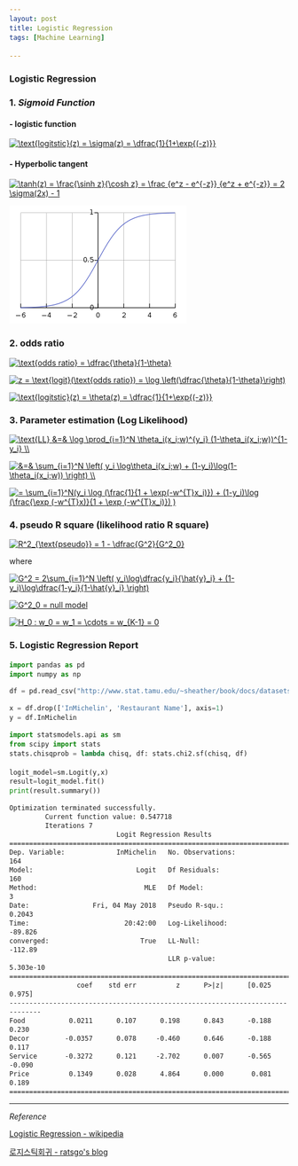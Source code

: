 ```yaml
---
layout: post
title: Logistic Regression
tags: [Machine Learning]

---
```


### Logistic Regression

### 1. *Sigmoid Function*

#### - logistic function

<a href="https://www.codecogs.com/eqnedit.php?latex=\text{logitstic}(z)&space;=&space;\sigma(z)&space;=&space;\dfrac{1}{1&plus;\exp{(-z)}}" target="_blank"><img src="https://latex.codecogs.com/gif.latex?\text{logitstic}(z)&space;=&space;\sigma(z)&space;=&space;\dfrac{1}{1&plus;\exp{(-z)}}" title="\text{logitstic}(z) = \sigma(z) = \dfrac{1}{1+\exp{(-z)}}" /></a>

#### - Hyperbolic tangent

<a href="https://www.codecogs.com/eqnedit.php?latex=\tanh(z)&space;=&space;\frac{\sinh&space;z}{\cosh&space;z}&space;=&space;\frac&space;{e^z&space;-&space;e^{-z}}&space;{e^z&space;&plus;&space;e^{-z}}&space;=&space;2&space;\sigma(2x)&space;-&space;1" target="_blank"><img src="https://latex.codecogs.com/gif.latex?\tanh(z)&space;=&space;\frac{\sinh&space;z}{\cosh&space;z}&space;=&space;\frac&space;{e^z&space;-&space;e^{-z}}&space;{e^z&space;&plus;&space;e^{-z}}&space;=&space;2&space;\sigma(2x)&space;-&space;1" title="\tanh(z) = \frac{\sinh z}{\cosh z} = \frac {e^z - e^{-z}} {e^z + e^{-z}} = 2 \sigma(2x) - 1" /></a>

![alt text](/assets/img/logistic.png)


### 2. odds ratio

<a href="https://www.codecogs.com/eqnedit.php?latex=\text{odds&space;ratio}&space;=&space;\dfrac{\theta}{1-\theta}" target="_blank"><img src="https://latex.codecogs.com/gif.latex?\text{odds&space;ratio}&space;=&space;\dfrac{\theta}{1-\theta}" title="\text{odds ratio} = \dfrac{\theta}{1-\theta}" /></a>

<a href="https://www.codecogs.com/eqnedit.php?latex=z&space;=&space;\text{logit}(\text{odds&space;ratio})&space;=&space;\log&space;\left(\dfrac{\theta}{1-\theta}\right)" target="_blank"><img src="https://latex.codecogs.com/gif.latex?z&space;=&space;\text{logit}(\text{odds&space;ratio})&space;=&space;\log&space;\left(\dfrac{\theta}{1-\theta}\right)" title="z = \text{logit}(\text{odds ratio}) = \log \left(\dfrac{\theta}{1-\theta}\right)" /></a>

<a href="https://www.codecogs.com/eqnedit.php?latex=\text{logitstic}(z)&space;=&space;\theta(z)&space;=&space;\dfrac{1}{1&plus;\exp{(-z)}}" target="_blank"><img src="https://latex.codecogs.com/gif.latex?\text{logitstic}(z)&space;=&space;\theta(z)&space;=&space;\dfrac{1}{1&plus;\exp{(-z)}}" title="\text{logitstic}(z) = \theta(z) = \dfrac{1}{1+\exp{(-z)}}" /></a>


### 3. Parameter estimation (Log Likelihood)

<a href="https://www.codecogs.com/eqnedit.php?latex=\text{LL}&space;&=&&space;\log&space;\prod_{i=1}^N&space;\theta_i(x_i;w)^{y_i}&space;(1-\theta_i(x_i;w))^{1-y_i}&space;\\" target="_blank"><img src="https://latex.codecogs.com/gif.latex?\text{LL}&space;&=&&space;\log&space;\prod_{i=1}^N&space;\theta_i(x_i;w)^{y_i}&space;(1-\theta_i(x_i;w))^{1-y_i}&space;\\" title="\text{LL} &=& \log \prod_{i=1}^N \theta_i(x_i;w)^{y_i} (1-\theta_i(x_i;w))^{1-y_i} \\" /></a>

<a href="https://www.codecogs.com/eqnedit.php?latex=&=&&space;\sum_{i=1}^N&space;\left(&space;y_i&space;\log\theta_i(x_i;w)&space;&plus;&space;(1-y_i)\log(1-\theta_i(x_i;w))&space;\right)&space;\\" target="_blank"><img src="https://latex.codecogs.com/gif.latex?&=&&space;\sum_{i=1}^N&space;\left(&space;y_i&space;\log\theta_i(x_i;w)&space;&plus;&space;(1-y_i)\log(1-\theta_i(x_i;w))&space;\right)&space;\\" title="&=& \sum_{i=1}^N \left( y_i \log\theta_i(x_i;w) + (1-y_i)\log(1-\theta_i(x_i;w)) \right) \\" /></a>

<a href="https://www.codecogs.com/eqnedit.php?latex==&space;\sum_{i=1}^N(y_i&space;\log&space;(\frac{1}{1&space;&plus;&space;\exp(-w^{T}x_i)})&space;&plus;&space;(1-y_i)\log&space;(\frac{\exp&space;(-w^{T}x)}{1&space;&plus;&space;\exp&space;(-w^{T}x_i)})&space;)" target="_blank"><img src="https://latex.codecogs.com/gif.latex?=&space;\sum_{i=1}^N(y_i&space;\log&space;(\frac{1}{1&space;&plus;&space;\exp(-w^{T}x_i)})&space;&plus;&space;(1-y_i)\log&space;(\frac{\exp&space;(-w^{T}x)}{1&space;&plus;&space;\exp&space;(-w^{T}x_i)})&space;)" title="= \sum_{i=1}^N(y_i \log (\frac{1}{1 + \exp(-w^{T}x_i)}) + (1-y_i)\log (\frac{\exp (-w^{T}x)}{1 + \exp (-w^{T}x_i)}) )" /></a>


### 4. pseudo R square (likelihood ratio R square)

<a href="https://www.codecogs.com/eqnedit.php?latex=R^2_{\text{pseudo}}&space;=&space;1&space;-&space;\dfrac{G^2}{G^2_0}" target="_blank"><img src="https://latex.codecogs.com/gif.latex?R^2_{\text{pseudo}}&space;=&space;1&space;-&space;\dfrac{G^2}{G^2_0}" title="R^2_{\text{pseudo}} = 1 - \dfrac{G^2}{G^2_0}" /></a>

where

<a href="https://www.codecogs.com/eqnedit.php?latex=G^2&space;=&space;2\sum_{i=1}^N&space;\left(&space;y_i\log\dfrac{y_i}{\hat{y}_i}&space;&plus;&space;(1-y_i)\log\dfrac{1-y_i}{1-\hat{y}_i}&space;\right)" target="_blank"><img src="https://latex.codecogs.com/gif.latex?G^2&space;=&space;2\sum_{i=1}^N&space;\left(&space;y_i\log\dfrac{y_i}{\hat{y}_i}&space;&plus;&space;(1-y_i)\log\dfrac{1-y_i}{1-\hat{y}_i}&space;\right)" title="G^2 = 2\sum_{i=1}^N \left( y_i\log\dfrac{y_i}{\hat{y}_i} + (1-y_i)\log\dfrac{1-y_i}{1-\hat{y}_i} \right)" /></a>

<a href="https://www.codecogs.com/eqnedit.php?latex=G^2_0&space;=&space;null&space;model" target="_blank"><img src="https://latex.codecogs.com/gif.latex?G^2_0&space;=&space;null&space;model" title="G^2_0 = null model" /></a>

<a href="https://www.codecogs.com/eqnedit.php?latex=H_0&space;:&space;w_0&space;=&space;w_1&space;=&space;\cdots&space;=&space;w_{K-1}&space;=&space;0" target="_blank"><img src="https://latex.codecogs.com/gif.latex?H_0&space;:&space;w_0&space;=&space;w_1&space;=&space;\cdots&space;=&space;w_{K-1}&space;=&space;0" title="H_0 : w_0 = w_1 = \cdots = w_{K-1} = 0" /></a>


### 5. Logistic Regression Report



```python
import pandas as pd
import numpy as np
```


```python
df = pd.read_csv("http://www.stat.tamu.edu/~sheather/book/docs/datasets/MichelinNY.csv", encoding="latin1")
```


```python
x = df.drop(['InMichelin', 'Restaurant Name'], axis=1)
y = df.InMichelin
```


```python
import statsmodels.api as sm
from scipy import stats
stats.chisqprob = lambda chisq, df: stats.chi2.sf(chisq, df)

logit_model=sm.Logit(y,x)
result=logit_model.fit()
print(result.summary())
```

    Optimization terminated successfully.
             Current function value: 0.547718
             Iterations 7
                               Logit Regression Results                           
    ==============================================================================
    Dep. Variable:             InMichelin   No. Observations:                  164
    Model:                          Logit   Df Residuals:                      160
    Method:                           MLE   Df Model:                            3
    Date:                Fri, 04 May 2018   Pseudo R-squ.:                  0.2043
    Time:                        20:42:00   Log-Likelihood:                -89.826
    converged:                       True   LL-Null:                       -112.89
                                            LLR p-value:                 5.303e-10
    ==============================================================================
                     coef    std err          z      P>|z|      [0.025      0.975]
    ------------------------------------------------------------------------------
    Food           0.0211      0.107      0.198      0.843      -0.188       0.230
    Decor         -0.0357      0.078     -0.460      0.646      -0.188       0.117
    Service       -0.3272      0.121     -2.702      0.007      -0.565      -0.090
    Price          0.1349      0.028      4.864      0.000       0.081       0.189
    ==============================================================================




***
*Reference*

[Logistic Regression - wikipedia](https://en.wikipedia.org/wiki/Logistic_regression)

[로지스틱회귀 - ratsgo's blog](https://ratsgo.github.io/machine%20learning/2017/04/02/logistic/)
